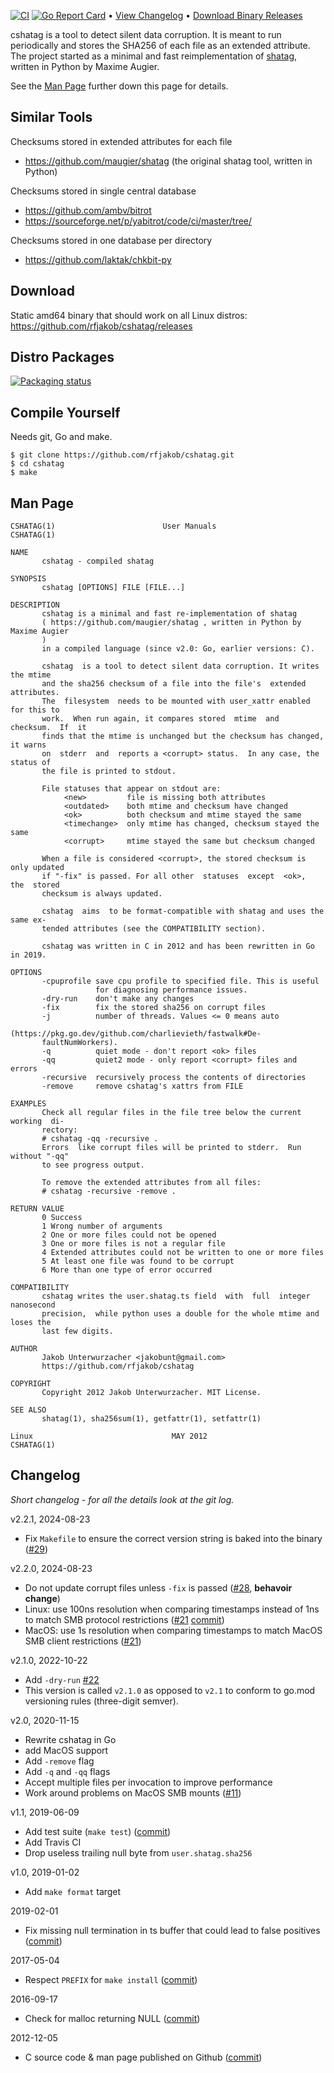 [![CI](https://github.com/rfjakob/cshatag/actions/workflows/ci.yml/badge.svg)](https://github.com/rfjakob/cshatag/actions/workflows/ci.yml)
[![Go Report Card](https://goreportcard.com/badge/github.com/rfjakob/cshatag)](https://goreportcard.com/report/github.com/rfjakob/cshatag)
•
[View Changelog](#Changelog)
•
[Download Binary Releases](https://github.com/rfjakob/cshatag/releases)

cshatag is a tool to detect silent data corruption. It is meant to run periodically
and stores the SHA256 of each file as an extended attribute. The project started
as a minimal and fast reimplementation of [shatag](https://github.com/maugier/shatag),
written in Python by Maxime Augier.

See the [Man Page](#man-page) further down this page for details.

Similar Tools
-------------

Checksums stored in extended attributes for each file
* https://github.com/maugier/shatag (the original shatag tool, written in Python)

Checksums stored in single central database
* https://github.com/ambv/bitrot
* https://sourceforge.net/p/yabitrot/code/ci/master/tree/

Checksums stored in one database per directory
* https://github.com/laktak/chkbit-py

Download
--------
Static amd64 binary that should work on all Linux distros:
https://github.com/rfjakob/cshatag/releases

Distro Packages
---------------
[![Packaging status](https://repology.org/badge/vertical-allrepos/cshatag.svg)](https://repology.org/project/cshatag/versions)

Compile Yourself
----------------
Needs git, Go and make.

```
$ git clone https://github.com/rfjakob/cshatag.git
$ cd cshatag
$ make
```

Man Page
--------

```
CSHATAG(1)                        User Manuals                       CSHATAG(1)

NAME
       cshatag - compiled shatag

SYNOPSIS
       cshatag [OPTIONS] FILE [FILE...]

DESCRIPTION
       cshatag is a minimal and fast re-implementation of shatag
       ( https://github.com/maugier/shatag , written in Python by Maxime Augier
       )
       in a compiled language (since v2.0: Go, earlier versions: C).

       cshatag  is a tool to detect silent data corruption. It writes the mtime
       and the sha256 checksum of a file into the file's  extended  attributes.
       The  filesystem  needs to be mounted with user_xattr enabled for this to
       work.  When run again, it compares stored  mtime  and  checksum.  If  it
       finds that the mtime is unchanged but the checksum has changed, it warns
       on  stderr  and  reports a <corrupt> status.  In any case, the status of
       the file is printed to stdout.

       File statuses that appear on stdout are:
            <new>         file is missing both attributes
            <outdated>    both mtime and checksum have changed
            <ok>          both checksum and mtime stayed the same
            <timechange>  only mtime has changed, checksum stayed the same
            <corrupt>     mtime stayed the same but checksum changed

       When a file is considered <corrupt>, the stored checksum is only updated
       if "-fix" is passed. For all other  statuses  except  <ok>,  the  stored
       checksum is always updated.

       cshatag  aims  to be format-compatible with shatag and uses the same ex‐
       tended attributes (see the COMPATIBILITY section).

       cshatag was written in C in 2012 and has been rewritten in Go in 2019.

OPTIONS
       -cpuprofile save cpu profile to specified file. This is useful
                   for diagnosing performance issues.
       -dry-run    don't make any changes
       -fix        fix the stored sha256 on corrupt files
       -j          number of threads. Values <= 0 means auto
                   (https://pkg.go.dev/github.com/charlievieth/fastwalk#De‐
       faultNumWorkers).
       -q          quiet mode - don't report <ok> files
       -qq         quiet2 mode - only report <corrupt> files and errors
       -recursive  recursively process the contents of directories
       -remove     remove cshatag's xattrs from FILE

EXAMPLES
       Check all regular files in the file tree below the current  working  di‐
       rectory:
       # cshatag -qq -recursive .
       Errors  like corrupt files will be printed to stderr.  Run without "-qq"
       to see progress output.

       To remove the extended attributes from all files:
       # cshatag -recursive -remove .

RETURN VALUE
       0 Success
       1 Wrong number of arguments
       2 One or more files could not be opened
       3 One or more files is not a regular file
       4 Extended attributes could not be written to one or more files
       5 At least one file was found to be corrupt
       6 More than one type of error occurred

COMPATIBILITY
       cshatag writes the user.shatag.ts field  with  full  integer  nanosecond
       precision,  while python uses a double for the whole mtime and loses the
       last few digits.

AUTHOR
       Jakob Unterwurzacher <jakobunt@gmail.com>
       https://github.com/rfjakob/cshatag

COPYRIGHT
       Copyright 2012 Jakob Unterwurzacher. MIT License.

SEE ALSO
       shatag(1), sha256sum(1), getfattr(1), setfattr(1)

Linux                               MAY 2012                         CSHATAG(1)
```
Changelog
---------

*Short changelog - for all the details look at the git log.*

v2.2.1, 2024-08-23
* Fix `Makefile` to ensure the correct version string is baked
  into the binary ([#29](https://github.com/rfjakob/cshatag/issues/29))

v2.2.0, 2024-08-23
* Do not update corrupt files unless `-fix` is passed ([#28](https://github.com/rfjakob/cshatag/pull/28),
  **behavoir change**)
* Linux: use 100ns resolution when comparing timestamps instead of 1ns
  to match SMB protocol restrictions
  ([#21](https://github.com/rfjakob/cshatag/issues/21)
  [commit](https://github.com/rfjakob/cshatag/commit/3e1f62b38b493b2be75437c208ae7b1d6a90c8e8))
* MacOS: use 1s resolution when comparing timestamps to match
  MacOS SMB client restrictions ([#21](https://github.com/rfjakob/cshatag/issues/21))

v2.1.0, 2022-10-22
* Add `-dry-run` [#22](https://github.com/rfjakob/cshatag/issues/22)
* This version is called `v2.1.0` as opposed to `v2.1` to conform
  to go.mod versioning rules (three-digit semver).

v2.0, 2020-11-15
* Rewrite cshatag in Go
* add MacOS support
* Add `-remove` flag
* Add `-q` and `-qq` flags
* Accept multiple files per invocation to improve performance
* Work around problems on MacOS SMB mounts
  ([#11](https://github.com/rfjakob/cshatag/pull/11))

v1.1, 2019-06-09
* Add test suite (`make test`)
  ([commit](https://github.com/rfjakob/cshatag/commit/74496854e5c934b6809e816b9e854c5c6585a0f4))
* Add Travis CI
* Drop useless trailing null byte from `user.shatag.sha256`

v1.0, 2019-01-02
* Add `make format` target

2019-02-01
* Fix missing null termination in ts buffer that could lead
  to false positives
  ([commit](https://github.com/rfjakob/cshatag/commit/26873dd71656730d5744efb7fa595d529b3c9ae6))

2017-05-04
* Respect `PREFIX` for `make install`
  ([commit](https://github.com/rfjakob/cshatag/commit/8d1225aabb7bdd3750f161133931b1c456bc2fdb))

2016-09-17
* Check for malloc returning NULL
  ([commit](https://github.com/rfjakob/cshatag/commit/ecadbddffb5e23811a9ae4a5265c287d5ae5c151))

2012-12-05
* C source code & man page published on Github
  ([commit](https://github.com/rfjakob/cshatag/commit/5ce7674ea3210fd0bb6b06a81ca8823e0664761a))
